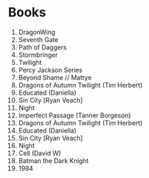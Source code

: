 # Books
1. DragonWing
2. Seventh Gate
3. Path of Daggers
4. Stormbringer
5. Twilight
6. Percy Jackson Series
7. Beyond Shame // Mattye
8. Dragons of Autumn Twilight (Tim Herbert)
9. Educated (Daniella)
10. Sin City [Ryan Veach]
11. Night
12. Imperfect Passage (Tanner Borgeson)
13. Dragons of Autumn Twilight (Tim Herbert)
14. Educated (Daniella)
15. Sin City [Ryan Veach]
16. Night
17. Cell (David W)
18. Batman the Dark Knight
19. 1984
